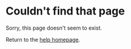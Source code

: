 # Couldn't find that page

Sorry, this page doesn't seem to exist.

Return to the [help homepage](#home).
